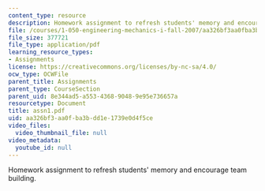```yaml
---
content_type: resource
description: Homework assignment to refresh students' memory and encourage team building.
file: /courses/1-050-engineering-mechanics-i-fall-2007/aa326bf3aa0fba3bdd1e1739e0d4f5ce_assn1.pdf
file_size: 377721
file_type: application/pdf
learning_resource_types:
- Assignments
license: https://creativecommons.org/licenses/by-nc-sa/4.0/
ocw_type: OCWFile
parent_title: Assignments
parent_type: CourseSection
parent_uid: 8e344ad5-a553-4368-9048-9e95e736657a
resourcetype: Document
title: assn1.pdf
uid: aa326bf3-aa0f-ba3b-dd1e-1739e0d4f5ce
video_files:
  video_thumbnail_file: null
video_metadata:
  youtube_id: null
---
```

Homework assignment to refresh students' memory and encourage team building.